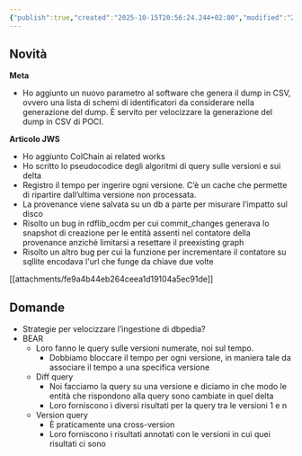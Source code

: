 ```yaml
---
{"publish":true,"created":"2025-10-15T20:56:24.244+02:00","modified":"2025-10-15T20:56:24.245+02:00","cssclasses":""}
---
```



## Novità

**Meta**

- Ho aggiunto un nuovo parametro al software che genera il dump in CSV, ovvero una lista di schemi di identificatori da considerare nella generazione del dump. È servito per velocizzare la generazione del dump in CSV di POCI.

**Articolo JWS**

- Ho aggiunto ColChain ai related works
- Ho scritto lo pseudocodice degli algoritmi di query sulle versioni e sui delta
- Registro il tempo per ingerire ogni versione. C’è un cache che permette di ripartire dall’ultima versione non processata.
- La provenance viene salvata su un db a parte per misurare l’impatto sul disco
- Risolto un bug in rdflib_ocdm per cui commit_changes generava lo snapshot di creazione per le entità assenti nel contatore della provenance anziché limitarsi a resettare il preexisting graph
- Risolto un altro bug per cui la funzione per incrementare il contatore su sqllite encodava l'url che funge da chiave due volte

[[attachments/fe9a4b44eb264ceea1d19104a5ec91de]]

## Domande

- Strategie per velocizzare l’ingestione di dbpedia?
- BEAR
    - Loro fanno le query sulle versioni numerate, noi sul tempo.
        - Dobbiamo bloccare il tempo per ogni versione, in maniera tale da associare il tempo a una specifica versione
    - Diff query
        - Noi facciamo la query su una versione e diciamo in che modo le entità che rispondono alla query sono cambiate in quel delta
        - Loro forniscono i diversi risultati per la query tra le versioni 1 e n
    - Version query
        - È praticamente una cross-version
        - Loro forniscono i risultati annotati con le versioni in cui quei risultati ci sono